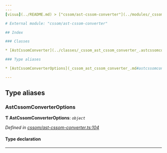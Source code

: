 ```yaml
---
---
[visua](../README.md) > ["cssom/ast-cssom-converter"](../modules/_cssom_ast_cssom_converter_.md)

# External module: "cssom/ast-cssom-converter"

## Index

### Classes

* [AstCssomConverter](../classes/_cssom_ast_cssom_converter_.astcssomconverter.md)

### Type aliases

* [AstCssomConverterOptions](_cssom_ast_cssom_converter_.md#astcssomconverteroptions)

---
```


## Type aliases

<a id="astcssomconverteroptions"></a>

###  AstCssomConverterOptions

**Ƭ AstCssomConverterOptions**: *`object`*

*Defined in [cssom/ast-cssom-converter.ts:104](https://github.com/umbopepato/visua/blob/221e6a0/src/cssom/ast-cssom-converter.ts#L104)*

#### Type declaration

___

